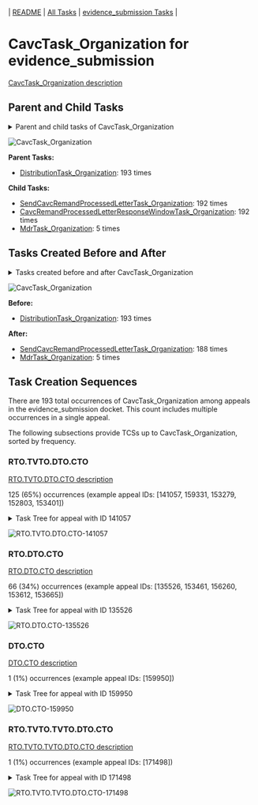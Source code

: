 <!-- DO NOT EDIT THIS FILE.  This file is autogenerated. -->
| [README](../README.md) | [All Tasks](../alltasks.md) | [evidence_submission Tasks](tasklist.md) |

# CavcTask_Organization for evidence_submission

[CavcTask_Organization description](../descr/CavcTask_Organization.md)

## Parent and Child Tasks

<details><summary markdown='span'>Parent and child tasks of CavcTask_Organization
</summary>

```
digraph G {
rankdir=LR;
node [shape=box]
"CavcTask_Organization" -> "SendCavcRemandProcessedLetterTask_Organization" [label=192]
"CavcTask_Organization" -> "CavcRemandProcessedLetterResponseWindowTask_Organization" [label=192]
"CavcTask_Organization" -> "MdrTask_Organization" [label=5]
"DistributionTask_Organization" -> "CavcTask_Organization" [label=193]
}
```
</details>

![CavcTask_Organization](dot/CavcTask_Organization-parentchild.dot.png)

**Parent Tasks:**

   * [DistributionTask_Organization](DistributionTask_Organization.md): 193 times

**Child Tasks:**

   * [SendCavcRemandProcessedLetterTask_Organization](SendCavcRemandProcessedLetterTask_Organization.md): 192 times
   * [CavcRemandProcessedLetterResponseWindowTask_Organization](CavcRemandProcessedLetterResponseWindowTask_Organization.md): 192 times
   * [MdrTask_Organization](MdrTask_Organization.md): 5 times

## Tasks Created Before and After

<details><summary markdown='span'>Tasks created before and after CavcTask_Organization</summary>

```
digraph G {
rankdir=LR;

"CavcTask_Organization" -> "SendCavcRemandProcessedLetterTask_Organization" [label=188]
"CavcTask_Organization" -> "MdrTask_Organization" [label=5]
"DistributionTask_Organization" -> "CavcTask_Organization" [label=193]
}
```
</details>

![CavcTask_Organization](dot/CavcTask_Organization.dot.png)

**Before:**

   * [DistributionTask_Organization](DistributionTask_Organization.md): 193 times

**After:**

   * [SendCavcRemandProcessedLetterTask_Organization](SendCavcRemandProcessedLetterTask_Organization.md): 188 times
   * [MdrTask_Organization](MdrTask_Organization.md): 5 times

## Task Creation Sequences

There are 193 total occurrences of CavcTask_Organization among appeals in the evidence_submission docket.  This count includes multiple occurrences in a single appeal.

The following subsections provide TCSs up to CavcTask_Organization, sorted by frequency.

### RTO.TVTO.DTO.CTO

[RTO.TVTO.DTO.CTO description](../descr/RTO.TVTO.DTO.CTO.md)

125 (65%) occurrences (example appeal IDs: [141057, 159331, 153279, 152803, 153401])

<details><summary markdown='span'>Task Tree for appeal with ID 141057</summary>

```
@startuml
skinparam {
  ObjectBorderColor #555
  ObjectBorderThickness 0
  ObjectFontStyle bold
  ObjectFontSize 14
  ObjectAttributeFontColor #333
  ObjectAttributeFontSize 12
}
  object 0.RootTask #8dd3c7 {
Organization
}
  object 1.TrackVeteranTask #bebada {
Organization
}
  object 2.DistributionTask #ffffb3 {
Organization
}
  object 3.CavcTask #bcbd22 {
Organization  <back:white>    </back>
}
  object 4.SendCavcRemandProcessedLetterTask #7f7f7f {
Organization
}
  object 5.SendCavcRemandProcessedLetterTask #7f7f7f {
User
}
  object 6.CavcRemandProcessedLetterResponseWindowTask #1f77b4 {
Organization
}
  object 7.TimedHoldTask #fccde5 {
Organization
}
  object 8.ExtensionRequestMailTask #fdb462 {
Organization
}
  object 9.ExtensionRequestMailTask #fdb462 {
Organization
}
  object 10.ExtensionRequestMailTask #fdb462 {
User
}
  object 11.ExtensionRequestMailTask #fdb462 {
User
}
  object 12.CavcRemandProcessedLetterResponseWindowTask #1f77b4 {
User
}
  object 13.JudgeAssignTask #ccebc5 {
User
}
  object 14.JudgeDecisionReviewTask #d9d9d9 {
User
}
  object 15.AttorneyTask #bc80bd {
User
}
  object 16.IhpColocatedTask #bc80bd {
Organization
}
  object 17.IhpColocatedTask #bc80bd {
User
}
  object 18.TimedHoldTask #fccde5 {
User
}
  object 19.BvaDispatchTask #b3de69 {
Organization
}
  object 20.BvaDispatchTask #b3de69 {
User
}
0.RootTask -- 1.TrackVeteranTask
0.RootTask -- 2.DistributionTask
2.DistributionTask -- 3.CavcTask
3.CavcTask -- 4.SendCavcRemandProcessedLetterTask
4.SendCavcRemandProcessedLetterTask -- 5.SendCavcRemandProcessedLetterTask
3.CavcTask -- 6.CavcRemandProcessedLetterResponseWindowTask
6.CavcRemandProcessedLetterResponseWindowTask -- 7.TimedHoldTask
2.DistributionTask -- 8.ExtensionRequestMailTask
8.ExtensionRequestMailTask -- 9.ExtensionRequestMailTask
9.ExtensionRequestMailTask -- 10.ExtensionRequestMailTask
9.ExtensionRequestMailTask -- 11.ExtensionRequestMailTask
6.CavcRemandProcessedLetterResponseWindowTask -- 12.CavcRemandProcessedLetterResponseWindowTask
0.RootTask -- 13.JudgeAssignTask
0.RootTask -- 14.JudgeDecisionReviewTask
14.JudgeDecisionReviewTask -- 15.AttorneyTask
15.AttorneyTask -- 16.IhpColocatedTask
16.IhpColocatedTask -- 17.IhpColocatedTask
17.IhpColocatedTask -- 18.TimedHoldTask
0.RootTask -- 19.BvaDispatchTask
19.BvaDispatchTask -- 20.BvaDispatchTask
@enduml
```
</details>

![RTO.TVTO.DTO.CTO-141057](uml/RTO.TVTO.DTO.CTO-141057.png)

### RTO.DTO.CTO

[RTO.DTO.CTO description](../descr/RTO.DTO.CTO.md)

66 (34%) occurrences (example appeal IDs: [135526, 153461, 156260, 153612, 153665])

<details><summary markdown='span'>Task Tree for appeal with ID 135526</summary>

```
@startuml
skinparam {
  ObjectBorderColor #555
  ObjectBorderThickness 0
  ObjectFontStyle bold
  ObjectFontSize 14
  ObjectAttributeFontColor #333
  ObjectAttributeFontSize 12
}
  object 0.RootTask #8dd3c7 {
Organization
}
  object 1.DistributionTask #ffffb3 {
Organization
}
  object 2.CavcTask #bcbd22 {
Organization  <back:white>    </back>
}
  object 3.SendCavcRemandProcessedLetterTask #7f7f7f {
Organization
}
  object 4.CavcRemandProcessedLetterResponseWindowTask #1f77b4 {
Organization
}
  object 5.TimedHoldTask #fccde5 {
Organization
}
  object 6.CavcRemandProcessedLetterResponseWindowTask #1f77b4 {
User
}
  object 7.JudgeAssignTask #ccebc5 {
User
}
  object 8.JudgeDecisionReviewTask #d9d9d9 {
User
}
  object 9.AttorneyTask #bc80bd {
User
}
  object 10.BvaDispatchTask #b3de69 {
Organization
}
  object 11.BvaDispatchTask #b3de69 {
User
}
0.RootTask -- 1.DistributionTask
1.DistributionTask -- 2.CavcTask
2.CavcTask -- 3.SendCavcRemandProcessedLetterTask
2.CavcTask -- 4.CavcRemandProcessedLetterResponseWindowTask
4.CavcRemandProcessedLetterResponseWindowTask -- 5.TimedHoldTask
4.CavcRemandProcessedLetterResponseWindowTask -- 6.CavcRemandProcessedLetterResponseWindowTask
0.RootTask -- 7.JudgeAssignTask
0.RootTask -- 8.JudgeDecisionReviewTask
8.JudgeDecisionReviewTask -- 9.AttorneyTask
0.RootTask -- 10.BvaDispatchTask
10.BvaDispatchTask -- 11.BvaDispatchTask
@enduml
```
</details>

![RTO.DTO.CTO-135526](uml/RTO.DTO.CTO-135526.png)

### DTO.CTO

[DTO.CTO description](../descr/DTO.CTO.md)

1 (1%) occurrences (example appeal IDs: [159950])

<details><summary markdown='span'>Task Tree for appeal with ID 159950</summary>

```
@startuml
skinparam {
  ObjectBorderColor #555
  ObjectBorderThickness 0
  ObjectFontStyle bold
  ObjectFontSize 14
  ObjectAttributeFontColor #333
  ObjectAttributeFontSize 12
}
  object 0.RootTask #8dd3c7 {
Organization
}
  object 1.TrackVeteranTask #bebada {
Organization
}
  object 2.DistributionTask #ffffb3 {
Organization
}
  object 3.CavcTask #bcbd22 {
Organization  <back:white>    </back>
}
  object 4.SendCavcRemandProcessedLetterTask #7f7f7f {
Organization
}
  object 5.SendCavcRemandProcessedLetterTask #7f7f7f {
User
}
  object 6.CavcRemandProcessedLetterResponseWindowTask #1f77b4 {
Organization
}
  object 7.TimedHoldTask #fccde5 {
Organization
}
  object 8.CavcRemandProcessedLetterResponseWindowTask #1f77b4 {
User
}
  object 9.JudgeAssignTask #ccebc5 {
User
}
  object 10.JudgeDecisionReviewTask #d9d9d9 {
User
}
  object 11.AttorneyTask #bc80bd {
User
}
  object 12.AttorneyRewriteTask #b3de69 {
User
}
0.RootTask -- 1.TrackVeteranTask
0.RootTask -- 2.DistributionTask
2.DistributionTask -- 3.CavcTask
3.CavcTask -- 4.SendCavcRemandProcessedLetterTask
4.SendCavcRemandProcessedLetterTask -- 5.SendCavcRemandProcessedLetterTask
3.CavcTask -- 6.CavcRemandProcessedLetterResponseWindowTask
6.CavcRemandProcessedLetterResponseWindowTask -- 7.TimedHoldTask
6.CavcRemandProcessedLetterResponseWindowTask -- 8.CavcRemandProcessedLetterResponseWindowTask
0.RootTask -- 9.JudgeAssignTask
0.RootTask -- 10.JudgeDecisionReviewTask
10.JudgeDecisionReviewTask -- 11.AttorneyTask
10.JudgeDecisionReviewTask -- 12.AttorneyRewriteTask
@enduml
```
</details>

![DTO.CTO-159950](uml/DTO.CTO-159950.png)

### RTO.TVTO.TVTO.DTO.CTO

[RTO.TVTO.TVTO.DTO.CTO description](../descr/RTO.TVTO.TVTO.DTO.CTO.md)

1 (1%) occurrences (example appeal IDs: [171498])

<details><summary markdown='span'>Task Tree for appeal with ID 171498</summary>

```
@startuml
skinparam {
  ObjectBorderColor #555
  ObjectBorderThickness 0
  ObjectFontStyle bold
  ObjectFontSize 14
  ObjectAttributeFontColor #333
  ObjectAttributeFontSize 12
}
  object 0.RootTask #8dd3c7 {
Organization
}
  object 1.TrackVeteranTask #bebada {
Organization
}
  object 2.TrackVeteranTask #bebada {
Organization
}
  object 3.DistributionTask #ffffb3 {
Organization
}
  object 4.CavcTask #bcbd22 {
Organization  <back:white>    </back>
}
  object 5.SendCavcRemandProcessedLetterTask #7f7f7f {
Organization
}
  object 6.SendCavcRemandProcessedLetterTask #7f7f7f {
User
}
  object 7.CavcRemandProcessedLetterResponseWindowTask #1f77b4 {
Organization
}
  object 8.TimedHoldTask #fccde5 {
Organization
}
0.RootTask -- 1.TrackVeteranTask
0.RootTask -- 2.TrackVeteranTask
0.RootTask -- 3.DistributionTask
3.DistributionTask -- 4.CavcTask
4.CavcTask -- 5.SendCavcRemandProcessedLetterTask
5.SendCavcRemandProcessedLetterTask -- 6.SendCavcRemandProcessedLetterTask
4.CavcTask -- 7.CavcRemandProcessedLetterResponseWindowTask
7.CavcRemandProcessedLetterResponseWindowTask -- 8.TimedHoldTask
@enduml
```
</details>

![RTO.TVTO.TVTO.DTO.CTO-171498](uml/RTO.TVTO.TVTO.DTO.CTO-171498.png)

